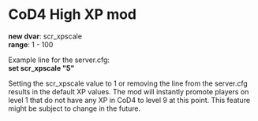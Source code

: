 CoD4 High XP mod
=============

<b>new dvar</b>: scr_xpscale<br>
<b>range</b>: 1 - 100

Example line for the server.cfg:<br>
<b>set scr_xpscale "5"</b>

Setting the scr_xpscale value to 1 or removing the line from the server.cfg results in the default XP values.
The mod will instantly promote players on level 1 that do not have any XP in CoD4 to level 9 at this point. This feature might be subject to change in the future.
